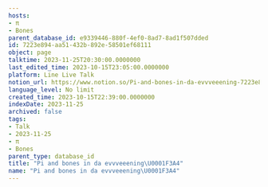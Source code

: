 ```yaml
---
hosts:
- π
- Bones
parent_database_id: e9339446-880f-4ef0-8ad7-8ad1f507dded
id: 7223e894-aa51-432b-892e-58501ef68111
object: page
talktime: 2023-11-25T20:30:00.0000000
last_edited_time: 2023-10-15T23:05:00.0000000
platform: Line Live Talk
notion_url: https://www.notion.so/Pi-and-bones-in-da-evvveeening-7223e894aa51432b892e58501ef68111
language_level: No limit
created_time: 2023-10-15T22:39:00.0000000
indexDate: 2023-11-25
archived: false
tags:
- Talk
- 2023-11-25
- π
- Bones
parent_type: database_id
title: "Pi and bones in da evvveeening\U0001F3A4"
name: "Pi and bones in da evvveeening\U0001F3A4"
---
```



   
   
   
   

   
























